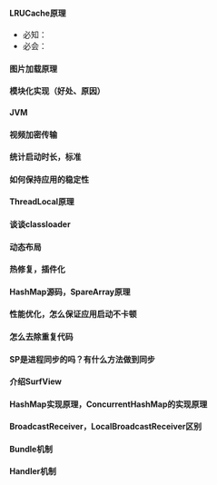 #### LRUCache原理
+ 必知：
+ 必会：
#### 图片加载原理
#### 模块化实现（好处、原因）
#### JVM
#### 视频加密传输
#### 统计启动时长，标准
#### 如何保持应用的稳定性
#### ThreadLocal原理
#### 谈谈classloader
#### 动态布局
#### 热修复，插件化
#### HashMap源码，SpareArray原理
#### 性能优化，怎么保证应用启动不卡顿
#### 怎么去除重复代码
#### SP是进程同步的吗？有什么方法做到同步
#### 介绍SurfView
#### HashMap实现原理，ConcurrentHashMap的实现原理
#### BroadcastReceiver，LocalBroadcastReceiver区别
#### Bundle机制
#### Handler机制